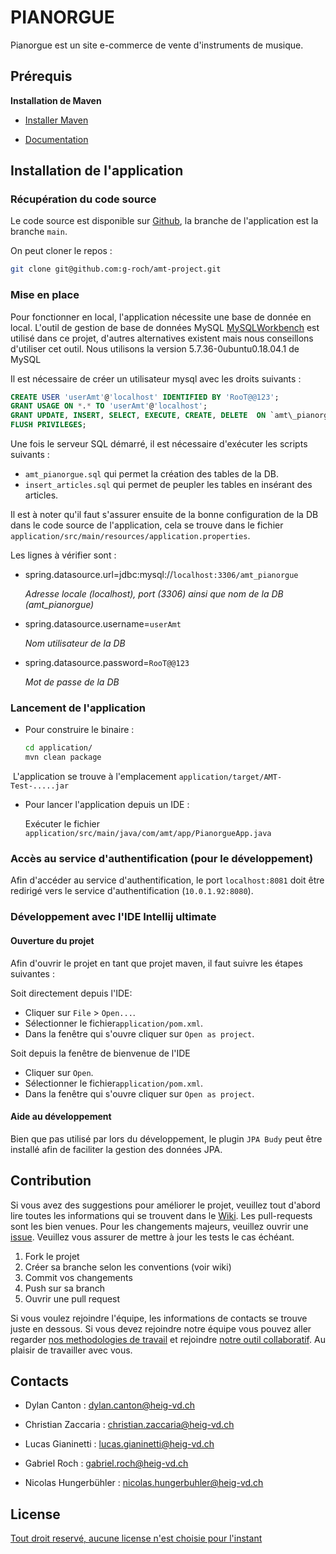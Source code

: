 # PIANORGUE

Pianorgue est un site e-commerce de vente d'instruments de musique.

## Prérequis

**Installation de Maven**

* [Installer Maven](https://maven.apache.org/install.html)

* [Documentation](https://maven.apache.org/guides/introduction/introduction-to-the-lifecycle.html)

  

## Installation de l'application

### Récupération du code source

Le code source est disponible sur [Github](https://github.com/g-roch/amt-project), la branche de l'application est la branche `main`.

On peut cloner le repos : 

```bash
git clone git@github.com:g-roch/amt-project.git
```



### Mise en place

Pour fonctionner en local, l'application nécessite une base de donnée en local. L'outil de gestion de base de données MySQL [MySQLWorkbench](https://dev.mysql.com/downloads/workbench/) est utilisé dans ce projet, d'autres alternatives existent mais nous conseillons d'utiliser cet outil. Nous utilisons la version 5.7.36-0ubuntu0.18.04.1 de MySQL

Il est nécessaire de créer un utilisateur mysql avec les droits suivants :

```sql
CREATE USER 'userAmt'@'localhost' IDENTIFIED BY 'RooT@@123';
GRANT USAGE ON *.* TO 'userAmt'@'localhost';
GRANT UPDATE, INSERT, SELECT, EXECUTE, CREATE, DELETE  ON `amt\_pianorgue`.* TO 'userAmt'@'localhost';
FLUSH PRIVILEGES;
```

Une fois le serveur SQL démarré, il est nécessaire d'exécuter les scripts suivants : 

* `amt_pianorgue.sql` qui permet la création des tables de la DB.
* `insert_articles.sql` qui permet de peupler les tables en insérant des articles.

Il est à noter qu'il faut s'assurer ensuite de la bonne configuration de la DB dans le code source de l'application, cela se trouve dans le fichier `application/src/main/resources/application.properties`.

Les lignes à vérifier sont : 

* spring.datasource.url=jdbc:mysql://`localhost:3306/amt_pianorgue`

  *Adresse locale (localhost), port (3306) ainsi que nom de la DB (amt_pianorgue)*

* spring.datasource.username=`userAmt `

  *Nom utilisateur de la DB*

* spring.datasource.password=`RooT@@123`

  *Mot de passe de la DB*



### Lancement de l'application

* Pour construire le binaire : 

  ```sh
  cd application/
  mvn clean package
  ```

​	   L'application se trouve à l'emplacement `application/target/AMT-Test-.....jar`



* Pour lancer l'application depuis un IDE :

  Exécuter le fichier `application/src/main/java/com/amt/app/PianorgueApp.java`



### Accès au service d'authentification (pour le développement)

Afin d'accéder au service d'authentification, le port `localhost:8081` doit être redirigé vers le service d'authentification (`10.0.1.92:8080`). 


### Développement avec l'IDE Intellij ultimate

#### Ouverture du projet

Afin d'ouvrir le projet en tant que projet maven, il faut suivre les étapes suivantes :

Soit directement depuis l'IDE:
* Cliquer sur `File` > `Open...`.
* Sélectionner le fichier`application/pom.xml`.
* Dans la fenêtre qui s'ouvre cliquer sur `Open as project`.

Soit depuis la fenêtre de bienvenue de l'IDE
* Cliquer sur `Open`.
* Sélectionner le fichier`application/pom.xml`.
* Dans la fenêtre qui s'ouvre cliquer sur `Open as project`.

#### Aide au développement

Bien que pas utilisé par lors du développement, le plugin `JPA Budy` peut être installé afin de faciliter la gestion des données JPA.

## Contribution

Si vous avez des suggestions pour améliorer le projet, veuillez tout d'abord lire toutes les informations qui se trouvent dans le [Wiki](https://github.com/g-roch/amt-project/wiki). Les pull-requests sont les bien venues. Pour les changements majeurs, veuillez ouvrir une [issue](https://github.com/g-roch/amt-project/issues). Veuillez vous assurer de mettre à jour les tests le cas échéant. 

1. Fork le projet
2. Créer sa branche selon les conventions (voir wiki)
3. Commit vos changements 
4. Push sur sa branch
5. Ouvrir une pull request

Si vous voulez rejoindre l'équipe, les informations de contacts se trouve juste en dessous. 
Si vous devez rejoindre notre équipe vous pouvez aller regarder [nos methodologies de travail](https://github.com/g-roch/amt-project/wiki/Pratiques-collaboratives) et rejoindre [notre outil collaboratif](https://github.com/g-roch/amt-project/wiki/Outils-int%C3%A9gration). Au plaisir de travailler avec vous.



## Contacts

- Dylan Canton : dylan.canton@heig-vd.ch

- Christian Zaccaria : christian.zaccaria@heig-vd.ch

- Lucas Gianinetti : lucas.gianinetti@heig-vd.ch

- Gabriel Roch : gabriel.roch@heig-vd.ch

- Nicolas Hungerbühler : nicolas.hungerbuhler@heig-vd.ch

  

## License

[Tout droit reservé, aucune license n'est choisie pour l'instant](https://choosealicense.com/licenses/)

